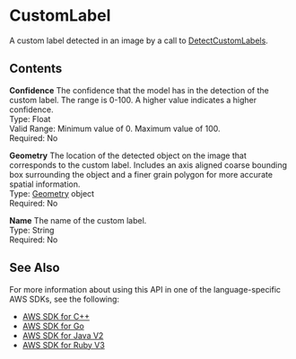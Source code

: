 # CustomLabel<a name="API_CustomLabel"></a>

A custom label detected in an image by a call to [DetectCustomLabels](API_DetectCustomLabels.md)\.

## Contents<a name="API_CustomLabel_Contents"></a>

 **Confidence**   <a name="rekognition-Type-CustomLabel-Confidence"></a>
The confidence that the model has in the detection of the custom label\. The range is 0\-100\. A higher value indicates a higher confidence\.  
Type: Float  
Valid Range: Minimum value of 0\. Maximum value of 100\.  
Required: No

 **Geometry**   <a name="rekognition-Type-CustomLabel-Geometry"></a>
The location of the detected object on the image that corresponds to the custom label\. Includes an axis aligned coarse bounding box surrounding the object and a finer grain polygon for more accurate spatial information\.  
Type: [Geometry](API_Geometry.md) object  
Required: No

 **Name**   <a name="rekognition-Type-CustomLabel-Name"></a>
The name of the custom label\.  
Type: String  
Required: No

## See Also<a name="API_CustomLabel_SeeAlso"></a>

For more information about using this API in one of the language\-specific AWS SDKs, see the following:
+  [AWS SDK for C\+\+](https://docs.aws.amazon.com/goto/SdkForCpp/rekognition-2016-06-27/CustomLabel) 
+  [AWS SDK for Go](https://docs.aws.amazon.com/goto/SdkForGoV1/rekognition-2016-06-27/CustomLabel) 
+  [AWS SDK for Java V2](https://docs.aws.amazon.com/goto/SdkForJavaV2/rekognition-2016-06-27/CustomLabel) 
+  [AWS SDK for Ruby V3](https://docs.aws.amazon.com/goto/SdkForRubyV3/rekognition-2016-06-27/CustomLabel) 